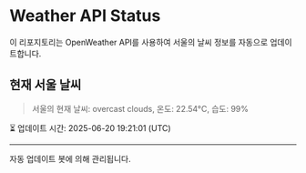 
# Weather API Status

이 리포지토리는 OpenWeather API를 사용하여 서울의 날씨 정보를 자동으로 업데이트합니다.

## 현재 서울 날씨
> 서울의 현재 날씨: overcast clouds, 온도: 22.54°C, 습도: 99%

⏳ 업데이트 시간: 2025-06-20 19:21:01 (UTC)

---
자동 업데이트 봇에 의해 관리됩니다.
